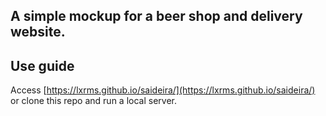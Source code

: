 ## A simple mockup for a beer shop and delivery website.

## Use guide

Access [https://lxrms.github.io/saideira/](https://lxrms.github.io/saideira/) or clone this repo and run a local server.
